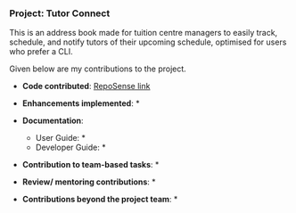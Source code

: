 ### Project: Tutor Connect

This is an address book made for tuition centre managers to easily track, schedule, and notify tutors of their upcoming schedule, optimised for users who prefer a CLI.

Given below are my contributions to the project.

* **Code contributed**: [RepoSense link](https://nus-cs2103-ay2324s1.github.io/tp-dashboard/?search=ruishanteo&breakdown=true)

* **Enhancements implemented**:
    * 

* **Documentation**:
    * User Guide:
        * 
    * Developer Guide:
        * 

* **Contribution to team-based tasks**:
    * 

* **Review/ mentoring contributions**:
    * 

* **Contributions beyond the project team**:
    *
